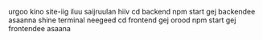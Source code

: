 urgoo kino site-iig iluu saijruulan hiiv 
cd backend npm start gej backendee asaanna
shine terminal neegeed cd frontend gej orood npm start gej frontendee asaana 
